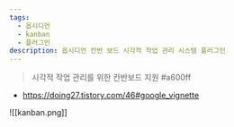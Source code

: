 ```yaml
---
tags:
  - 옵시디언
  - kanban
  - 플러그인
description: 옵시디언 칸반 보드 시각적 작업 관리 시스템 플러그인
---
```

> 시각적 작업 관리를 위한 칸반보드 지원 #a600ff
- https://doing27.tistory.com/46#google_vignette

![[kanban.png]]